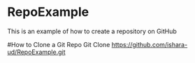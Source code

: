 # RepoExample
This is an example of how to create a repository on GitHub

#How to Clone a Git Repo
Git Clone https://github.com/ishara-ud/RepoExample.git
